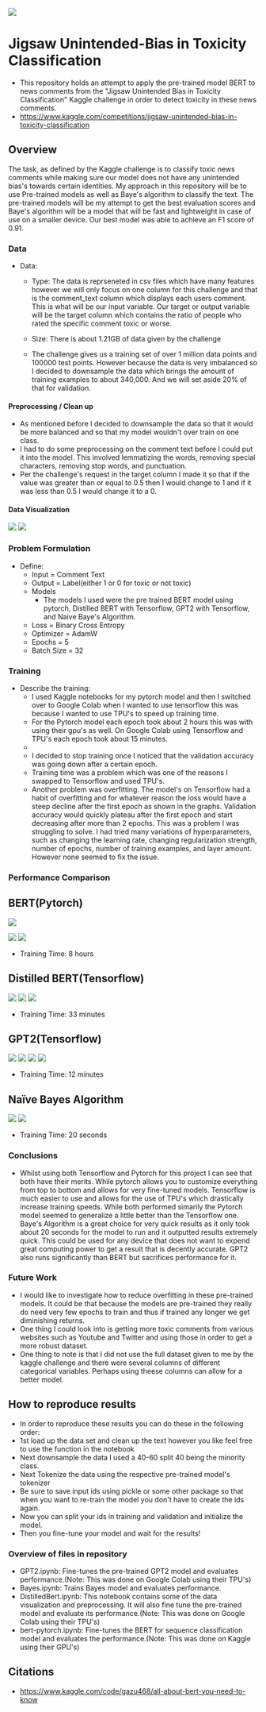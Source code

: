 ![](UTA-DataScience-Logo.png)

# Jigsaw Unintended-Bias in Toxicity Classification

* This repository holds an attempt to apply the pre-trained model BERT to news comments from the "Jigsaw Unintended Bias in Toxicity Classification" Kaggle challenge in order to detect toxicity in these news comments. 
* https://www.kaggle.com/competitions/jigsaw-unintended-bias-in-toxicity-classification


## Overview
  The task, as defined by the Kaggle challenge is to classify toxic news comments while making sure our model does not have any unintended bias's towards certain identities. 
  My approach in this repository will be to use Pre-trained models as well as Baye's algorithm to classify the text. The pre-trained models will be my attempt to get the best evaluation scores and Baye's algorithm will be a model that will be fast and lightweight in case of use on a smaller device. 
  Our best model was able to achieve an F1 score of 0.91.


### Data

* Data:
  * Type: The data is reprseneted in csv files which have many features however we will only focus on one column for this challenge and that is the comment_text column which displays each users comment. This is what will be our input variable. Our target or output variable will be the target column which contains the ratio of people who rated the specific comment toxic or worse. 
   
  * Size: There is about 1.21GB of data given by the challenge
  * The challenge gives us a training set of over 1 million data points and 100000 test points. However because the data is very imbalanced so I decided to downsample the data which brings the amount of training examples to about 340,000. And we will set aside 20% of that for validation.
#### Preprocessing / Clean up
* As mentioned before I decided to downsample the data so that it would be more balanced and so that my model wouldn't over train on one class. 
* I had to do some preprocessing on the comment text before I could put it into the model. This involved lemmatizing the words, removing special characters, removing stop words, and punctuation. 
* Per the challenge's request in the target column I made it so that if the value was greater than or equal to 0.5 then I would change to 1 and if it was less than 0.5 I would change it to a 0. 

#### Data Visualization
![](graph1.PNG)
![](graph2.PNG)

### Problem Formulation

* Define:
  * Input = Comment Text
  * Output = Label(either 1 or 0 for toxic or not toxic)
  * Models
    * The models I used were the pre trained BERT model using pytorch, Distilled BERT with Tensorflow, GPT2 with Tensorflow, and Naive Baye's Algorithm.
  * Loss = Binary Cross Entropy
  * Optimizer = AdamW
  * Epochs = 5
  * Batch Size = 32

### Training

* Describe the training:
  * I used Kaggle notebooks for my pytorch model and then I switched over to Google Colab when I wanted to use tensorflow this was because I wanted to use TPU's to speed up training time. 
  * For the Pytorch model each epoch took about 2 hours this was with using their gpu's as well. On Google Colab using Tensorflow and TPU's each epoch took about 15 minutes. 
  * 
  * I decided to stop training once I noticed that the validation accuracy was going down after a certain epoch.
  * Training time was a problem which was one of the reasons I swapped to Tensorflow and used TPU's.
  * Another problem was overfitting. The model's on Tensorflow had a habit of overfitting and for whatever reason the loss would have a steep decline after the first epoch as shown in the graphs. Validation accuracy would quickly plateau after the first epoch and start decreasing after more than 2 epochs. This was a problem I was struggling to solve. I had tried many variations of hyperparameters, such as changing the learning rate, changing regularization strength, number of epochs, number of training examples, and layer amount. However none seemed to fix the issue. 

### Performance Comparison
## BERT(Pytorch)

![](training_loss_graph.PNG)

![](metric_table.PNG)
![](roc_curve.PNG)
* Training Time: 8 hours
## Distilled BERT(Tensorflow)

![](dbertgraph1.PNG)
![](dfbertgraph2.PNG)
![](DbertROC.PNG)
* Training Time: 33 minutes
## GPT2(Tensorflow)

![](gpt2graph1.PNG)
![](gpt2graph2.PNG)
![](gpt2ROC.PNG)
![](gpt2eval.PNG)
* Training Time: 12 minutes
## Naïve Bayes Algorithm

![](bayesEval.PNG)
![](ROCbayes.PNG)
* Training Time: 20 seconds
### Conclusions

* Whilst using both Tensorflow and Pytorch for this project I can see that both have their merits. While pytorch allows you to customize everything from top to bottom and allows for very fine-tuned models. Tensorflow is much easier to use and allows for the use of TPU's which drastically increase training speeds. While both performed simarily the Pytorch model seemed to generalize a little better than the Tensorflow one. Baye's Algorithm is a great choice for very quick results as it only took about 20 seconds for the model to run and it outputted results extremely quick. This could be used for any device that does not want to expend great computing power to get a result that is decently accurate. GPT2 also runs significantly than BERT but sacrifices performance for it.

### Future Work

* I would like to investigate how to reduce overfitting in these pre-trained models. It could be that because the models are pre-trained they really do need very few epochs to train and thus if trained any longer we get diminishing returns.
* One thing I could look into is getting more toxic comments from various websites such as Youtube and Twitter and using those in order to get a more robust dataset.
* One thing to note is that I did not use the full dataset given to me by the kaggle challenge and there were several columns of different categorical variables. Perhaps using theese columns can allow for a better model. 

## How to reproduce results
* In order to reproduce these results you can do these in the following order:
* 1st load up the data set and clean up the text however you like feel free to use the function in the notebook
* Next downsample the data I used a 40-60 split 40 being the minority class. 
* Next Tokenize the data using the respective pre-trained model's tokenizer
* Be sure to save input ids using pickle or some other package so that when you want to re-train the model you don't have to create the ids again.
* Now you can split your ids in training and validation and initialize the model. 
* Then you fine-tune your model and wait for the results!

### Overview of files in repository

  * GPT2.ipynb: Fine-tunes the pre-trained GPT2 model and evaluates performance.(Note: This was done on Google Colab using their TPU's)
  * Bayes.ipynb: Trains Bayes model and evaluates performance.
  * DistilledBert.ipynb: This notebook contains some of the data visualization and preprocessing. It will also fine tune the pre-trained model and evaluate its performance.(Note: This was done on Google Colab using their TPU's)
  * bert-pytorch.ipynb: Fine-tunes the BERT for sequence classification model and evaluates the performance.(Note: This was done on Kaggle using their GPU's)

## Citations
* https://www.kaggle.com/code/gazu468/all-about-bert-you-need-to-know







